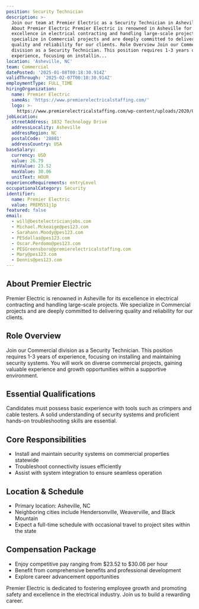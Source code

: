 ```yaml
---
position: Security Technician
description: >-
  Join our team at Premier Electric as a Security Technician in Asheville, NC.
  About Premier Electric Premier Electric is renowned in Asheville for its
  excellence in electrical contracting and handling large-scale projects. We
  specialize in Commercial projects and are deeply committed to delivering
  quality and reliability for our clients. Role Overview Join our Commercial
  division as a Security Technician. This position requires 1-3 years of
  experience, focusing on installin...
location: 'Asheville, NC'
team: Commercial
datePosted: '2025-01-08T00:18:30.914Z'
validThrough: '2025-02-07T00:18:30.914Z'
employmentType: FULL_TIME
hiringOrganization:
  name: Premier Electric
  sameAs: 'https://www.premierelectricalstaffing.com/'
  logo: >-
    https://www.premierelectricalstaffing.com/wp-content/uploads/2020/05/Premier-Electrical-Staffing-logo.png
jobLocation:
  streetAddress: 1832 Technology Drive
  addressLocality: Asheville
  addressRegion: NC
  postalCode: '28801'
  addressCountry: USA
baseSalary:
  currency: USD
  value: 26.79
  minValue: 23.52
  maxValue: 30.06
  unitText: HOUR
experienceRequirements: entryLevel
occupationalCategory: Security
identifier:
  name: Premier Electric
  value: PREM551j1p
featured: false
email:
  - will@bestelectricianjobs.com
  - Michael.Mckeaige@pes123.com
  - Sarahann.Moody@pes123.com
  - PESdallas@pes123.com
  - Oscar.Perdomo@pes123.com
  - PESGreensboro@premierelectricalstaffing.com
  - Mary@pes123.com
  - Dennis@pes123.com
---
```




## About Premier Electric
Premier Electric is renowned in Asheville for its excellence in electrical contracting and handling large-scale projects. We specialize in Commercial projects and are deeply committed to delivering quality and reliability for our clients.

## Role Overview
Join our Commercial division as a Security Technician. This position requires 1-3 years of experience, focusing on installing and maintaining security systems. You will work on diverse commercial projects, gaining valuable experience and growth opportunities within a supportive environment.

## Essential Qualifications
Candidates must possess basic experience with tools such as crimpers and cable testers. A solid understanding of security systems and proficient hands-on troubleshooting skills are essential.

## Core Responsibilities
- Install and maintain security systems on commercial properties statewide
- Troubleshoot connectivity issues efficiently
- Assist with system integration to ensure seamless operation

## Location & Schedule
- Primary location: Asheville, NC
- Neighboring cities include Hendersonville, Weaverville, and Black Mountain
- Expect a full-time schedule with occasional travel to project sites within the state

## Compensation Package
- Enjoy competitive pay ranging from $23.52 to $30.06 per hour
- Benefit from comprehensive benefits and professional development
- Explore career advancement opportunities

Premier Electric is dedicated to fostering employee growth and promoting safety and excellence in the electrical industry. Join us to build a rewarding career.